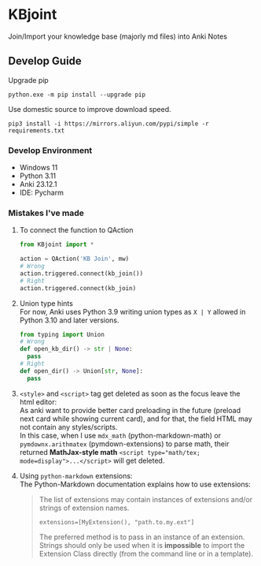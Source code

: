 # KBjoint
Join/Import your knowledge base (majorly md files) into Anki Notes

## Develop Guide

Upgrade pip

```batch
python.exe -m pip install --upgrade pip
```

Use domestic source to improve download speed.

```batch
pip3 install -i https://mirrors.aliyun.com/pypi/simple -r requirements.txt
```


### Develop Environment

- Windows 11
- Python 3.11
- Anki 23.12.1
- IDE: Pycharm

### Mistakes I've made

1. To connect the function to QAction

   ```python
   from KBjoint import *
   
   action = QAction('KB Join', mw)
   # Wrong
   action.triggered.connect(kb_join())
   # Right
   action.triggered.connect(kb_join)
   ```
   
2. Union type hints</br>
   For now, Anki uses Python 3.9
   writing union types as `X | Y` allowed 
   in Python 3.10 and later versions.

   ```python
   from typing import Union
   # Wrong
   def open_kb_dir() -> str | None:
     pass
   # Right
   def open_dir() -> Union[str, None]:
     pass
   ```
   
3. `<style>` and `<script>` tag get deleted 
   as soon as the focus leave the html editor:
   <br>As anki want to provide better card preloading 
   in the future (preload next card while showing current card), 
   and for that, the field HTML may not contain any styles/scripts.
   <br> In this case, when I use `mdx_math` (python-markdown-math)
   or `pymdownx.arithmatex` (pymdown-extensions) 
   to parse math, their returned **MathJax-style math**
   `<script type="math/tex; mode=display">...</script>`
   will get deleted.

4. Using `python-markdown` extensions:
   <br>The Python-Markdown documentation 
   explains how to use extensions:
   > The list of extensions may contain instances of extensions and/or strings of extension names.
   > 
   > `extensions=[MyExtension(), "path.to.my.ext"]`
   > 
   > The preferred method is to pass in an instance of an extension. 
   > Strings should only be used when it is **impossible**
   > to import the Extension Class directly (from the command line or in a template).
   
   